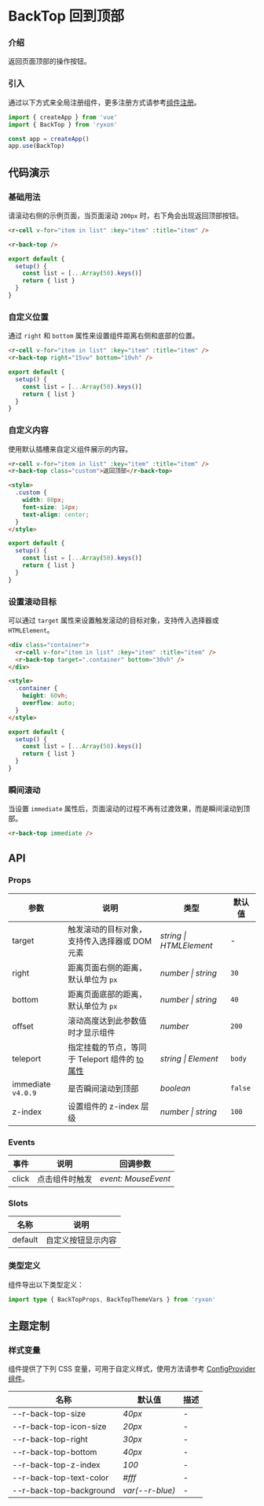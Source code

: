 # BackTop 回到顶部

### 介绍

返回页面顶部的操作按钮。

### 引入

通过以下方式来全局注册组件，更多注册方式请参考[组件注册](#/zh-CN/advanced-usage#zu-jian-zhu-ce)。

```js
import { createApp } from 'vue'
import { BackTop } from 'ryxon'

const app = createApp()
app.use(BackTop)
```

## 代码演示

### 基础用法

请滚动右侧的示例页面，当页面滚动 `200px` 时，右下角会出现返回顶部按钮。

```html
<r-cell v-for="item in list" :key="item" :title="item" />

<r-back-top />
```

```js
export default {
  setup() {
    const list = [...Array(50).keys()]
    return { list }
  }
}
```

### 自定义位置

通过 `right` 和 `bottom` 属性来设置组件距离右侧和底部的位置。

```html
<r-cell v-for="item in list" :key="item" :title="item" />
<r-back-top right="15vw" bottom="10vh" />
```

```js
export default {
  setup() {
    const list = [...Array(50).keys()]
    return { list }
  }
}
```

### 自定义内容

使用默认插槽来自定义组件展示的内容。

```html
<r-cell v-for="item in list" :key="item" :title="item" />
<r-back-top class="custom">返回顶部</r-back-top>

<style>
  .custom {
    width: 80px;
    font-size: 14px;
    text-align: center;
  }
</style>
```

```js
export default {
  setup() {
    const list = [...Array(50).keys()]
    return { list }
  }
}
```

### 设置滚动目标

可以通过 `target` 属性来设置触发滚动的目标对象，支持传入选择器或 `HTMLElement`。

```html
<div class="container">
  <r-cell v-for="item in list" :key="item" :title="item" />
  <r-back-top target=".container" bottom="30vh" />
</div>

<style>
  .container {
    height: 60vh;
    overflow: auto;
  }
</style>
```

```js
export default {
  setup() {
    const list = [...Array(50).keys()]
    return { list }
  }
}
```

### 瞬间滚动

当设置 `immediate` 属性后，页面滚动的过程不再有过渡效果，而是瞬间滚动到顶部。

```html
<r-back-top immediate />
```

## API

### Props

| 参数 | 说明 | 类型 | 默认值 |
| --- | --- | --- | --- |
| target | 触发滚动的目标对象，支持传入选择器或 DOM 元素 | _string \| HTMLElement_ | - |
| right | 距离页面右侧的距离，默认单位为 `px` | _number \| string_ | `30` |
| bottom | 距离页面底部的距离，默认单位为 `px` | _number \| string_ | `40` |
| offset | 滚动高度达到此参数值时才显示组件 | _number_ | `200` |
| teleport | 指定挂载的节点，等同于 Teleport 组件的 [to 属性](https://v3.cn.vuejs.org/api/built-in-components.html#teleport) | _string \| Element_ | `body` |
| immediate `v4.0.9` | 是否瞬间滚动到顶部 | _boolean_ | `false` |
| z-index | 设置组件的 z-index 层级 | _number \| string_ | `100` |

### Events

| 事件  | 说明           | 回调参数            |
| ----- | -------------- | ------------------- |
| click | 点击组件时触发 | _event: MouseEvent_ |

### Slots

| 名称    | 说明               |
| ------- | ------------------ |
| default | 自定义按钮显示内容 |

### 类型定义

组件导出以下类型定义：

```ts
import type { BackTopProps, BackTopThemeVars } from 'ryxon'
```

## 主题定制

### 样式变量

组件提供了下列 CSS 变量，可用于自定义样式，使用方法请参考 [ConfigProvider 组件](/zh/component/config-provider.html)。

| 名称                    | 默认值          | 描述 |
| ----------------------- | --------------- | ---- |
| --r-back-top-size       | _40px_          | -    |
| --r-back-top-icon-size  | _20px_          | -    |
| --r-back-top-right      | _30px_          | -    |
| --r-back-top-bottom     | _40px_          | -    |
| --r-back-top-z-index    | _100_           | -    |
| --r-back-top-text-color | _#fff_          | -    |
| --r-back-top-background | _var(--r-blue)_ | -    |
